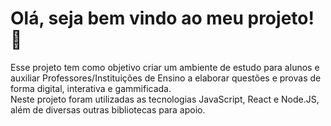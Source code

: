 # Olá, seja bem vindo ao meu projeto! 👋

<section class="sobre">Esse projeto tem como objetivo criar um ambiente de estudo para alunos e auxiliar Professores/Instituições de Ensino a elaborar questões e provas de forma digital, interativa e gammificada.</div>

<section class="tecnologias">Neste projeto foram utilizadas as tecnologias JavaScript, React e Node.JS, além de diversas outras bibliotecas para apoio.</div>
